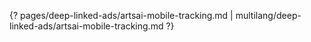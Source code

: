 {? pages/deep-linked-ads/artsai-mobile-tracking.md | multilang/deep-linked-ads/artsai-mobile-tracking.md ?}
